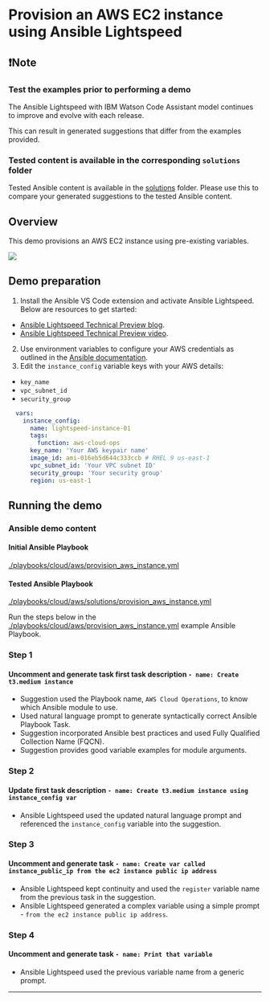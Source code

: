# Provision an AWS EC2 instance using Ansible Lightspeed

## ❗️Note

### Test the examples prior to performing a demo

The Ansible Lightspeed with IBM Watson Code Assistant model continues to improve and evolve with each release.  

This can result in generated suggestions that differ from the examples provided.

### Tested content is available in the corresponding `solutions` folder

Tested Ansible content is available in the [solutions](./solutions/) folder. Please use this to compare your generated suggestions to the tested Ansible content.

## Overview

This demo provisions an AWS EC2 instance using pre-existing variables.

![](../../../assets/img/provision_aws_instance.gif)

## Demo preparation

1. Install the Ansible VS Code extension and activate Ansible Lightspeed. Below are resources to get started:

- [Ansible Lightspeed Technical Preview blog](https://www.ansible.com/blog/welcome-to-the-ansible-lightspeed-technical-preview).
- [Ansible Lightspeed Technical Preview video](https://youtu.be/yfXcGB7l0II).

2. Use environment variables to configure your AWS credentials as outlined in the [Ansible documentation](https://docs.ansible.com/ansible/latest/collections/amazon/aws/docsite/guide_aws.html#authentication).
3. Edit the `instance_config` variable keys with your AWS details:

- `key_name`
- `vpc_subnet_id`
- `security_group`

```yaml
  vars:
    instance_config:
      name: lightspeed-instance-01
      tags:
        function: aws-cloud-ops
      key_name: 'Your AWS keypair name'
      image_id: ami-016eb5d644c333ccb # RHEL 9 us-east-1
      vpc_subnet_id: 'Your VPC subnet ID'
      security_group: 'Your security group'
      region: us-east-1
```

## Running the demo

### Ansible demo content

#### Initial Ansible Playbook

[./playbooks/cloud/aws/provision_aws_instance.yml](./provision_ec2_instance.yml)

#### Tested Ansible Playbook

[./playbooks/cloud/aws/solutions/provision_aws_instance.yml](./solutions/provision_ec2_instance.yml)

Run the steps below in the [./playbooks/cloud/aws/provision_aws_instance.yml](./provision_ec2_instance.yml) example Ansible Playbook.

### Step 1

#### Uncomment and generate task first task description `- name: Create t3.medium instance`

- Suggestion used the Playbook name, `AWS Cloud Operations`, to know which Ansible module to use.
- Used natural language prompt to generate syntactically correct Ansible Playbook Task.
- Suggestion incorporated Ansible best practices and used Fully Qualified Collection Name (FQCN).
- Suggestion provides good variable examples for module arguments.

### Step 2

#### Update first task description `- name: Create t3.medium instance using instance_config var`

- Ansible Lightspeed used the updated natural language prompt and referenced the `instance_config` variable into the suggestion.

### Step 3

#### Uncomment and generate task `- name: Create var called instance_public_ip from the ec2 instance public ip address`

- Ansible Lightspeed kept continuity and used the `register` variable name from the previous task in the suggestion.
- Ansible Lightspeed generated a complex variable using a simple prompt - `from the ec2 instance public ip address`.

### Step 4

#### Uncomment and generate task `- name: Print that variable`

- Ansible Lightspeed used the previous variable name from a generic prompt.

---
